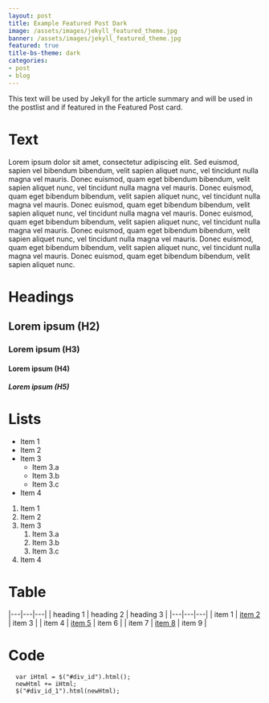 ```yaml
---
layout: post
title: Example Featured Post Dark
image: /assets/images/jekyll_featured_theme.jpg
banner: /assets/images/jekyll_featured_theme.jpg
featured: true
title-bs-theme: dark
categories:
- post
- blog
---
```

This text will be used by Jekyll for the article summary and will be used in the postlist and if featured in the Featured Post card.

# Text

Lorem ipsum dolor sit amet, consectetur adipiscing elit. Sed euismod, sapien vel bibendum bibendum, velit sapien aliquet nunc, 
vel tincidunt nulla magna vel mauris. Donec euismod, quam eget bibendum bibendum, velit sapien aliquet nunc, vel tincidunt 
nulla magna vel mauris. Donec euismod, quam eget bibendum bibendum, velit sapien aliquet nunc, vel tincidunt nulla magna vel 
mauris. Donec euismod, quam eget bibendum bibendum, velit sapien aliquet nunc, vel tincidunt nulla magna vel mauris. Donec euismod, 
quam eget bibendum bibendum, velit sapien aliquet nunc, vel tincidunt nulla magna vel mauris. Donec euismod, quam eget bibendum 
bibendum, velit sapien aliquet nunc, vel tincidunt nulla magna vel mauris. Donec euismod, quam eget bibendum bibendum, velit sapien 
aliquet nunc, vel tincidunt nulla magna vel mauris. Donec euismod, quam eget bibendum bibendum, velit sapien aliquet nunc.

# Headings

## Lorem ipsum (H2)

### Lorem ipsum (H3)

#### Lorem ipsum (H4)

##### Lorem ipsum (H5)

# Lists

* Item 1
* Item 2
* Item 3
  * Item 3.a
  * Item 3.b
  * Item 3.c
* Item 4

1. Item 1
1. Item 2
1. Item 3
    1. Item 3.a
    1. Item 3.b
    1. Item 3.c
1. Item 4

# Table

|---|---|---|
| heading 1 | heading 2 | heading 3 |
|---|---|---|
| item 1 | [item 2]("#") | item 3 |
| item 4 | [item 5]("#") | item 6 |
| item 7 | [item 8]("#") | item 9 |

# Code

```
  var iHtml = $("#div_id").html();
  newHtml += iHtml;
  $("#div_id_1").html(newHtml);
```
